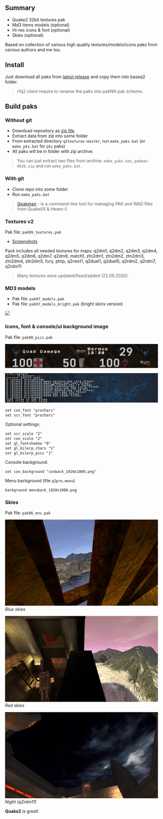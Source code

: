 ﻿## Summary
* Quake2 32bit textures pak
* Md3 items models (optional)
* Hi-res icons & font (optional)
* Skies (optional)

Based on collection of various high quality textures/models/icons paks from various authors and me too.

## Install
Just download all paks from [latest release](https://github.com/tosher/q2textures/releases/latest) and copy them into baseq2 folder.

> r1q2 client require to rename the paks into pakNN.pak scheme.

## Build paks

### Without git
* Download repository as [zip file](https://github.com/tosher/q2textures/archive/master.zip).
* Extract data from zip into some folder
* From extracted directory `q2textures-master`, run `make_paks.bat` (or `make_pkz.bat` for `pkz` paks)
* All paks will be in folder with zip archive.

> You can just extract two files from archive: `make_paks.bat`, `pakman-062b.zip` and run `make_paks.bat`.

### With git
* Clone repo into some folder
* Run `make_paks.bat`

> [Qpakman](https://github.com/bunder/qpakman) - is a command-line tool for managing PAK and WAD files from QuakeI/II & Hexen II.

### Textures v2
Pak file: `pak99_textures.pak`

* [Screenshots](https://github.com/tosher/q2textures/tree/master/screenshots)

Pack includes all needed textures for maps:
q2dm1, q2dm2, q2dm3, q2dm4, q2dm5, q2dm6, q2dm7, q2dm8, match1, ztn2dm1, ztn2dm2, ztn2dm3, ztn2dm4, ztn2dm5, fury, ptrip, q2next1, q2duel1, q2duel5, q2rdm2, q2rdm7, q2rdm11

> Many textures were updated/fixed/added (22.09.2020).

### MD3 models
* Pak file: `pak97_models.pak`
* Pak file: `pak97_models_bright.pak` (bright skins version)

![](screenshots/models_bright.png?raw=true)

### Icons, font & console/ui background image
Pak file: `pak98_pics.pak`

![](screenshots/pics-01.png?raw=true)

![](screenshots/prochars-01.png?raw=true)

```
set con_font "prochars"
set scr_font "prochars"
```

Optional settings:

```
set scr_scale "2"
set con_scale "2"
set gl_fontshadow "0"
set gl_bilerp_chars "1"
set gl_bilerp_pics "1"
```

Console background:
```
set con_background "conback_1920x1080.png"
```

Menu background (file `q2pro.menu`)
```
background menuback_1920x1080.png
```

### Skies
Pak file: `pak96_env.pak`

![Blue](screenshots/env-01.png?raw=true)
*Blue skies*

![Red](screenshots/env-02.png?raw=true)
*Red skies*

![Night (q2rdm11)](screenshots/env-q2rdm11-03.png?raw=true)
*Night (q2rdm11)*

**Quake2** is great!

